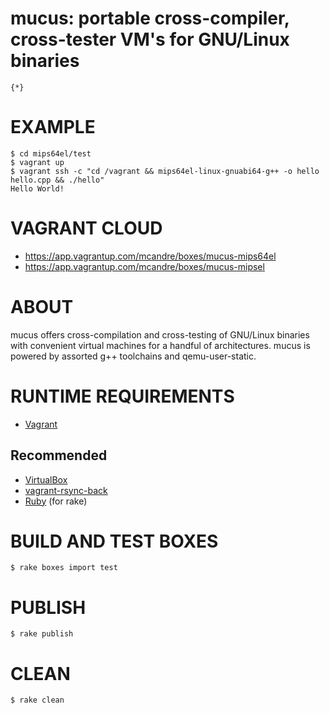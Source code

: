 # mucus: portable cross-compiler, cross-tester VM's for GNU/Linux binaries

```text
{*}
```

# EXAMPLE

```console
$ cd mips64el/test
$ vagrant up
$ vagrant ssh -c "cd /vagrant && mips64el-linux-gnuabi64-g++ -o hello hello.cpp && ./hello"
Hello World!
```

# VAGRANT CLOUD

* https://app.vagrantup.com/mcandre/boxes/mucus-mips64el
* https://app.vagrantup.com/mcandre/boxes/mucus-mipsel

# ABOUT

mucus offers cross-compilation and cross-testing of GNU/Linux binaries with convenient virtual machines for a handful of architectures. mucus is powered by assorted g++ toolchains and qemu-user-static.

# RUNTIME REQUIREMENTS

* [Vagrant](https://www.vagrantup.com)

## Recommended

* [VirtualBox](https://www.virtualbox.org/)
* [vagrant-rsync-back](https://github.com/smerrill/vagrant-rsync-back)
* [Ruby](https://www.ruby-lang.org/en/) (for rake)

# BUILD AND TEST BOXES

```console
$ rake boxes import test
```

# PUBLISH

```console
$ rake publish
```

# CLEAN

```console
$ rake clean
```
